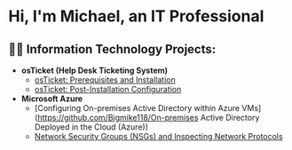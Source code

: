 <h1>Hi, I'm Michael, an IT Professional

<h2>👨‍💻 Information Technology Projects:</h2>

- <b>osTicket (Help Desk Ticketing System)</b>
  - [osTicket: Prerequisites and Installation](https://github.com/Bigmike118/ostickets-prereqs)
  - [osTicket: Post-Installation Configuration](https://github.com/Bigmike118/ostickets---Post-Install-Configuration)
- <b>Microsoft Azure</b>
  - [Configuring On-premises Active Directory within Azure VMs](https://github.com/Bigmike118/On-premises Active Directory Deployed in the Cloud (Azure))
  - [Network Security Groups (NSGs) and Inspecting Network Protocols](https://github.com/Bigmike118/azure-network-protocols)
